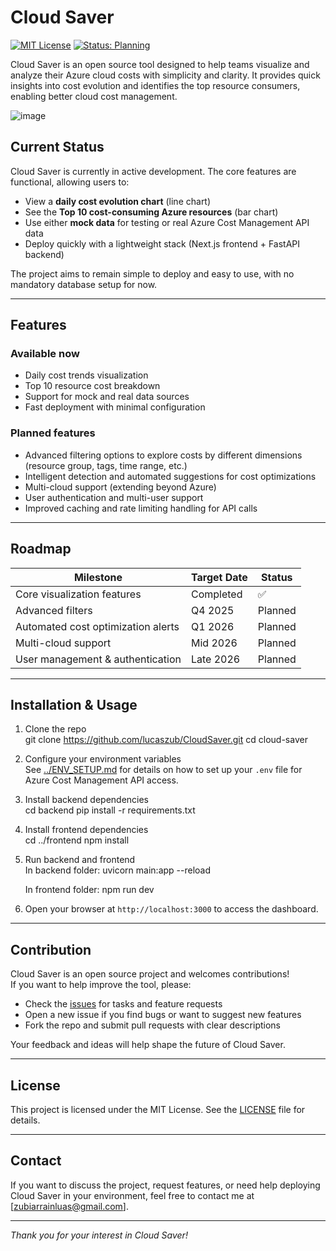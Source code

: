 # Cloud Saver

[![MIT License](https://img.shields.io/badge/license-MIT-blue.svg)](LICENSE)
[![Status: Planning](https://img.shields.io/badge/status-planning-yellow)]()

Cloud Saver is an open source tool designed to help teams visualize and analyze their Azure cloud costs with simplicity and clarity. It provides quick insights into cost evolution and identifies the top resource consumers, enabling better cloud cost management.

![image](https://github.com/user-attachments/assets/c2b13b31-c1a4-4666-8744-3d39868d8440)

## Current Status

Cloud Saver is currently in active development. The core features are functional, allowing users to:

- View a **daily cost evolution chart** (line chart)
- See the **Top 10 cost-consuming Azure resources** (bar chart)
- Use either **mock data** for testing or real Azure Cost Management API data
- Deploy quickly with a lightweight stack (Next.js frontend + FastAPI backend)

The project aims to remain simple to deploy and easy to use, with no mandatory database setup for now.

---

## Features

### Available now

- Daily cost trends visualization
- Top 10 resource cost breakdown
- Support for mock and real data sources
- Fast deployment with minimal configuration

### Planned features

- Advanced filtering options to explore costs by different dimensions (resource group, tags, time range, etc.)
- Intelligent detection and automated suggestions for cost optimizations
- Multi-cloud support (extending beyond Azure)
- User authentication and multi-user support
- Improved caching and rate limiting handling for API calls

---

## Roadmap

| Milestone                          | Target Date | Status  |
| ---------------------------------- | ----------- | ------- |
| Core visualization features        | Completed   | ✅      |
| Advanced filters                   | Q4 2025     | Planned |
| Automated cost optimization alerts | Q1 2026     | Planned |
| Multi-cloud support                | Mid 2026    | Planned |
| User management & authentication   | Late 2026   | Planned |

---

## Installation & Usage

1. Clone the repo  
   git clone https://github.com/lucaszub/CloudSaver.git
   cd cloud-saver

2. Configure your environment variables  
   See [../ENV_SETUP.md](../ENV_SETUP.md) for details on how to set up your `.env` file for Azure Cost Management API access.

3. Install backend dependencies  
   cd backend
   pip install -r requirements.txt

4. Install frontend dependencies  
   cd ../frontend
   npm install

5. Run backend and frontend  
   In backend folder:
   uvicorn main:app --reload

   In frontend folder:
   npm run dev

6. Open your browser at `http://localhost:3000` to access the dashboard.

---

## Contribution

Cloud Saver is an open source project and welcomes contributions!  
If you want to help improve the tool, please:

- Check the [issues](https://github.com/lucaszub/CloudSaver/issues) for tasks and feature requests
- Open a new issue if you find bugs or want to suggest new features
- Fork the repo and submit pull requests with clear descriptions

Your feedback and ideas will help shape the future of Cloud Saver.

---

## License

This project is licensed under the MIT License. See the [LICENSE](LICENSE) file for details.

---

## Contact

If you want to discuss the project, request features, or need help deploying Cloud Saver in your environment, feel free to contact me at [zubiarrainluas@gmail.com].

---

_Thank you for your interest in Cloud Saver!_
